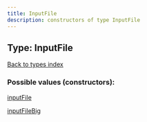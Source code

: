 ```yaml
---
title: InputFile
description: constructors of type InputFile
---
```

## Type: InputFile  
[Back to types index](index.md)



### Possible values (constructors):

[inputFile](../constructors/inputFile.md)  

[inputFileBig](../constructors/inputFileBig.md)  

